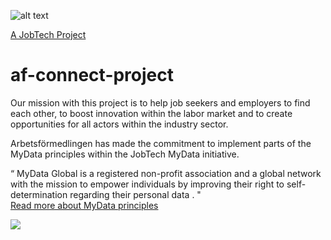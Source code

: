 ![alt text][logo]

[logo]: https://github.com/MagnumOpuses/project-meta/blob/master/img/jobtechdev_black.png "JobTech dev logo"

[A JobTech Project](https://www.jobtechdev.se)

# af-connect-project
Our mission with this project is to help job seekers and employers to find each other, to boost innovation within the labor market and to create opportunities for all actors within the industry sector.

Arbetsförmedlingen has made the commitment to implement parts of the MyData principles within the JobTech MyData initiative.

“ MyData Global is a registered non-profit association and a global network with the mission to empower individuals by improving their right to self-determination regarding their personal data . "  
[Read more about MyData principles](https://mydata.org/)

![](AF-Connect-Demo.gif)
